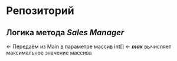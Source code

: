 # Репозиторий
## Логика метода ***Sales Manager***
<- Передаём из Main в параметре массив int[]
<- ***max*** вычисляет максимальное значение массива
